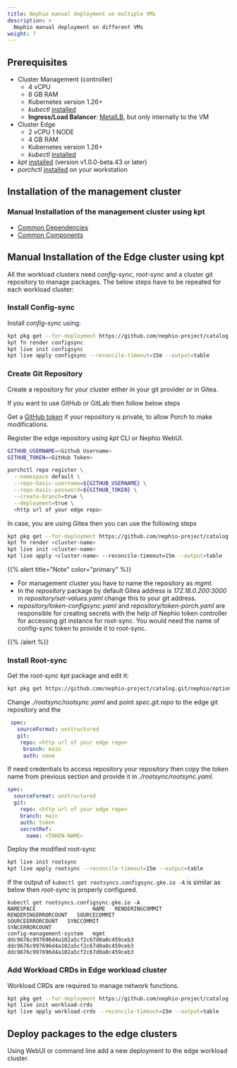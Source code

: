 ```yaml
---
title: Nephio manual deployment on multiple VMs
description: >
  Nephio manual deployment on different VMs
weight: 7
---
```


## Prerequisites

* Cluster Management (controller)
  * 4 vCPU
  * 8 GB RAM
  * Kubernetes version 1.26+
  * *kubectl* [installed ](https://kubernetes.io/docs/tasks/tools/install-kubectl-linux/)
  * **Ingress/Load Balancer**: [MetalLB](https://metallb.universe.tf/), but only internally to the VM
* Cluster Edge
  * 2 vCPU 1 NODE
  * 4 GB RAM
  * Kubernetes version 1.26+
  * *kubectl* [installed ](https://kubernetes.io/docs/tasks/tools/install-kubectl-linux/)
* *kpt* [installed](https://kpt.dev/installation/kpt-cli) (version v1.0.0-beta.43 or later)
* *porchctl* [installed](/docs/porch/user-guides/porchctl-cli-guide.md) on your workstation

## Installation of the management cluster

### Manual Installation of the management cluster using kpt

- [Common Dependencies](/docs/guides/install-guides/common-dependencies.md)
- [Common Components](/docs/guides/install-guides/common-components.md)

## Manual Installation of the Edge cluster using kpt

All the workload clusters need *config-sync*, *root-sync* 
and a cluster git repository to manage packages. 
The below steps have to be repeated for each workload cluster:

### Install Config-sync

Install *config-sync* using:

```bash
kpt pkg get --for-deployment https://github.com/nephio-project/catalog.git/nephio/core/configsync@origin/main
kpt fn render configsync
kpt live init configsync
kpt live apply configsync --reconcile-timeout=15m --output=table
```

### Create Git Repository

Create a repository for your cluster either in your git provider or in Gitea. 

If you want to use GitHub or GitLab then follow below steps

Get a [GitHub token](https://docs.github.com/en/authentication/keeping-your-account-and-data-secure/managing-your-personal-access-tokens#fine-grained-personal-access-tokens) if your repository is private,
to allow Porch to make modifications.

Register the edge repository using *kpt* CLI or Nephio WebUI.

```bash
GITHUB_USERNAME=<Github Username>
GITHUB_TOKEN=<GitHub Token>

porchctl repo register \
  --namespace default \
  --repo-basic-username=${GITHUB_USERNAME} \
  --repo-basic-password=${GITHUB_TOKEN} \
  --create-branch=true \
  --deployment=true \
  <http url of your edge repo>
```


In case, you are using Gitea then you can use the following steps

```bash
kpt pkg get --for-deployment https://github.com/nephio-project/catalog.git/distros/sandbox/repository@origin/main <cluster-name>
kpt fn render <cluster-name>
kpt live init <cluster-name>
kpt live apply <cluster-name> --reconcile-timeout=15m --output=table
```

{{% alert title="Note" color="primary" %}} 

* For management cluster you have to name the repository as *mgmt*.
* In the *repository* package by default Gitea address is *172.18.0.200:3000* in *repository/set-values.yaml* 
  change this to your git address.
* *repository/token-configsync.yaml* and *repository/token-porch.yaml* are responsible for creating secrets with the
  help of Nephio token controller for accessing git instance for root-sync. You would need the name of config-sync token
  to provide it to root-sync.

{{% /alert %}}

### Install Root-sync

Get the *root-sync* *kpt* package and edit it:

```bash
kpt pkg get https://github.com/nephio-project/catalog.git/nephio/optional/rootsync@origin/main
```

Change *./rootsync/rootsync.yaml* and point *spec.git.repo* to the edge git repository and the  

```yaml
 spec:
   sourceFormat: unstructured
   git:
    repo: <http url of your edge repo>
     branch: main
     auth: none
```

If need credentials to access repository your repository then 
copy the token name from previous section and provide it in 
*./rootsync/rootsync.yaml*.

```yaml
spec:
  sourceFormat: unstructured
  git:
    repo: <http url of your edge repo>
    branch: main
    auth: token
    secretRef:
      name: <TOKEN-NAME>
```

Deploy the modified root-sync

```bash
kpt live init rootsync
kpt live apply rootsync --reconcile-timeout=15m --output=table
```


If the output of `kubectl get rootsyncs.configsync.gke.io -A` 
is similar as below then *root-sync* is properly configured. 

```console
kubectl get rootsyncs.configsync.gke.io -A
NAMESPACE                  NAME   RENDERINGCOMMIT                            RENDERINGERRORCOUNT   SOURCECOMMIT                               SOURCEERRORCOUNT   SYNCCOMMIT                                 SYNCERRORCOUNT
config-management-system   mgmt   ddc9676c997696d4a102a5cf2c67d0a0c459ceb3                         ddc9676c997696d4a102a5cf2c67d0a0c459ceb3                      ddc9676c997696d4a102a5cf2c67d0a0c459ceb3   
```

### Add Workload CRDs in Edge workload cluster

Workload CRDs are required to manage network functions. 

```bash
kpt pkg get --for-deployment https://github.com/nephio-project/catalog.git/nephio/core/workload-crds@origin/main
kpt live init workload-crds
kpt live apply workload-crds --reconcile-timeout=15m --output=table
```

## Deploy packages to the edge clusters

Using WebUI or command line add a new deployment to the edge workload cluster. 
